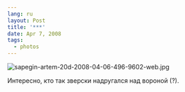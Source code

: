 ```yaml
---
lang: ru
layout: Post
title: '***'
date: Apr 7, 2008
tags:
  - photos
---
```


![sapegin-artem-20d-2008-04-06-496-9602-web.jpg](upload://sapegin-artem-20d-2008-04-06-496-9602-web.jpg)

Интересно, кто так зверски надругался над вороной (?).
